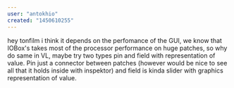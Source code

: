 ```yaml
---
user: "antokhio"
created: "1450610255"
---
```


hey tonfilm i think it depends on the perfomance of the GUI, we know that IOBox's takes most of the processor performance on huge patches, so why do same in VL, maybe try two types pin and field with representation of value. Pin just a connector between patches (however would be nice to see all that it holds inside with inspektor) and field is kinda slider with graphics representation of value.
